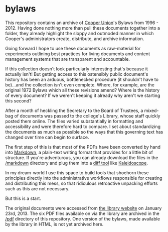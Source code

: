 bylaws
======

This repository contains an archive of [Cooper Union](http://cooper.edu)'s Bylaws from 1996 - 2012. Having done nothing more than pull these documents together into a folder, they already highlight the sloppy and outmoded manner in which Cooper's administrators create, distribute, and archive information. 

Going forward I hope to use these documents as raw-material for experiments outlining best practices for living documents and content management systems that are transparent and accountable.

If this collection doesn't look particularly interesting that's because it actually isn't! But getting access to this ostensibly public document's history has been an arduous, bottlenecked procedure (it shouldn't have to be)...and the collection isn't even complete. Where, for example, are the original 1972 Bylaws which all these revisions amend? Where is the history of every document? If we weren't keeping it already why aren't we starting this second?

After a month of heckling the Secretary to the Board of Trustees, a mixed-bag of documents was passed to the college's Library, whose staff quickly posted them online. The files varied substantially in formatting and accessibility and were therefore hard to compare. I set about standardizing the documents as much as possible so the ways that this governing text has changed over time can begin to surface.

The first step of this is that most of the PDFs have been converted by hand into [Markdown](http://daringfireball.net/projects/markdown/), a plain-text writing format that provides for a little bit of structure. If you're adventurous, you can already download the files in the [/markdown](https://github.com/caseyg/bylaws/tree/master/markdown) directory and plug them into a [diff tool](http://en.wikipedia.org/wiki/Diff) like [Kaleidoscope](http://www.kaleidoscopeapp.com).

In my dream-world I use this space to build tools that shoehorn these principles directly into the administrative workflows responsible for creating and distributing this mess, so that ridiculous retroactive unpacking efforts such as this are not necessary. 

But this is a start.

The original documents were accessed from [the library website](http://library.cooper.edu/archive/bylaws/cu_archives_docs_bylaws.html) on January 23rd, 2013. The six PDF files available on via the library are archived in the [/pdf](https://github.com/caseyg/bylaws/tree/master/pdf) directory of this repository. One version of the bylaws, made available by the library in HTML, is not yet archived here.